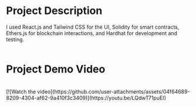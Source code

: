 <h1>Project Description</h1>
I used React.js and Tailwind CSS for the UI, Solidity for smart contracts, Ethers.js for blockchain interactions, and Hardhat for development and testing.

<br>
<br>
<h1>Project Demo Video</h1><br>
[![Watch the video](https://github.com/user-attachments/assets/04f64689-8209-4304-af62-9a410f3c3409)](https://youtu.be/LQdwT71puEI)



